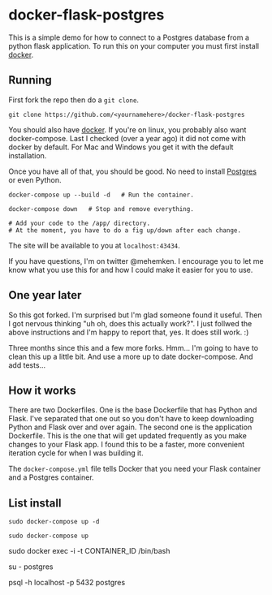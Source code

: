 # docker-flask-postgres

This is a simple demo for how to connect to a Postgres database from a python flask application. To run this on your computer you must first install [docker](https://docs.docker.com/engine/installation/).

## Running

First fork the repo then do a `git clone`.

    git clone https://github.com/<yournamehere>/docker-flask-postgres

You should also have [docker](https://docs.docker.com/install/). If you're on linux, you probably also want docker-compose. Last I checked (over a year ago) it did not come with docker by default. For Mac and Windows you get it with the default installation.

Once you have all of that, you should be good. No need to install [Postgres](https://www.postgresql.org/) or even Python.

```
docker-compose up --build -d   # Run the container.

docker-compose down   # Stop and remove everything.

# Add your code to the /app/ directory.
# At the moment, you have to do a fig up/down after each change.
```

The site will be available to you at `localhost:43434`.

If you have questions, I'm on twitter @mehemken. I encourage you to let me know what you use this for and how I could make it easier for you to use.

## One year later

So this got forked. I'm surprised but I'm glad someone found it useful. Then I got nervous thinking "uh oh, does this actually work?". I just follwed the above instructions and I'm happy to report that, yes. It does still work. :)

Three months since this and a few more forks. Hmm... I'm going to have to clean this up a little bit. And use a more up to date docker-compose. And add tests...


## How it works

There are two Dockerfiles. One is the base Dockerfile that has Python and Flask. I've separated that one out so you don't have to keep downloading Python and Flask over and over again. The second one is the application Dockerfile. This is the one that will get updated frequently as you make changes to your Flask app. I found this to be a faster, more convenient iteration cycle for when I was building it.

The `docker-compose.yml` file tells Docker that you need your Flask container and a Postgres container.


<dl>
	<dt><H2>List install</H2></dt>
</dl>


```sudo docker-compose up -d```


```sudo docker-compose up```

sudo docker exec -i -t CONTAINER_ID /bin/bash


su - postgres



psql -h localhost -p 5432 postgres
